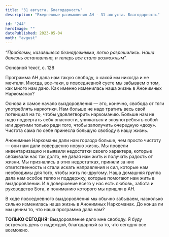 ```yaml
---
title: "31 августа. Благодарность"
description: "Ежедневные размышления АН - 31 августа. Благодарность"

id: "244"
heroImage: ""
datePublished: 2023-05-04
moth: "avgust"
---
```


_“Проблемы, казавшиеся безнадежными, легко разрешились. Наша болезнь
остановлена, и теперь все стало возможным”._

Основной текст, с. 128

Программа АН дала нам такую свободу, о какой мы никогда и не мечтали. Иногда,
все-таки, в повседневной суете мы забываем о том, как много нам дано. Как
именно изменилась наша жизнь в Анонимных Наркоманах?

Основа и самое начало выздоровления — это, конечно, свобода от тяги
употреблять наркотики. Нам больше не надо тратить весь свой потенциал на то,
чтобы удовлетворить наркоманию. Больше нам не надо подвергать себя опасности,
унижаться и злоупотреблять собой или другими только ради того, чтобы
заполучить очередную «дозу». Чистота сама по себе принесла большую свободу в
нашу жизнь.

Анонимные Наркоманы дали нам гораздо больше, чем просто чистоту — они нам дали
совершенно новую жизнь. Мы провели инвентаризацию и выявили недостатки своего
характера, которые связывали нас так долго, не давая нам жить и получать
радость от жизни. Мы признались в этих недостатках, приняли за них
ответственность и стали искать направления и сил, которые нам необходимы для
того, чтобы жить по-другому. Наша домашняя группа дала нам особое тепло и
поддержку, которые помогают нам жить в выздоровлении. И в довершение всего у
нас есть любовь, забота и руководство Бога, к пониманию которого мы пришли в
АН.

В ходе повседневного выздоровления мы обычно забываем, насколько сильно
изменилась наша жизнь в Анонимных Наркоманах. До конца ли мы ценим то, что
наша программа дала нам?

**ТОЛЬКО СЕГОДНЯ:** Выздоровление дало мне свободу. Я буду встречать день с
надеждой, благодарный за то, что сегодня все возможно.
